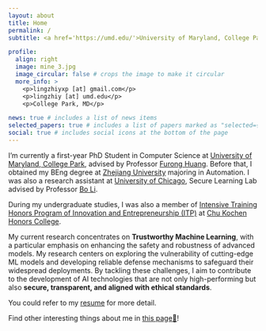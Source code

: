 ```yaml
---
layout: about
title: Home
permalink: /
subtitle: <a href='https://umd.edu/'>University of Maryland, College Park</a>, Department of Computer Science.

profile:
  align: right
  image: mine_3.jpg
  image_circular: false # crops the image to make it circular
  more_info: >
    <p>lingzhiyxp [at] gmail.com</p>
    <p>lingzhiy [at] umd.edu</p>
    <p>College Park, MD</p>

news: true # includes a list of news items
selected_papers: true # includes a list of papers marked as "selected={true}"
social: true # includes social icons at the bottom of the page
---
```


I’m currently a first-year PhD Student in Computer Science at <a href='https://umd.edu/'>University of Maryland, College Park</a>, advised by Professor <a href="https://furong-huang.com/">Furong Huang</a>. Before that, I obtained my BEng degree at <a href='https://www.zju.edu.cn/english/'>Zhejiang University</a> majoring in Automation. I was also a research assistant at <a href='https://www.uchicago.edu/'>University of Chicago</a>, Secure Learning Lab advised by Professor <a href=' https://aisecure.github.io/'> Bo Li</a>. 

During my undergraduate studies, I was also a member of <a href='http://ckc.zju.edu.cn/ckcen/2022/0225/c44633a2500643/page.htm'>Intensive Training Honors Program of Innovation and Entrepreneurship (ITP)</a> at <a href='http://ckc.zju.edu.cn/ckcen/'>Chu Kochen Honors College</a>.

My current research concentrates on **Trustworthy Machine Learning**, with a particular emphasis on enhancing the safety and robustness of advanced models. My research centers on exploring the vulnerability of cutting-edge ML models and developing reliable defense mechanisms to safeguard their widespread deployments. By tackling these challenges, I aim to contribute to the development of AI technologies that are not only high-performing but also **secure, transparent, and aligned with ethical standards**.

You could refer to my <a href="https://lingzhiyxp.github.io/assets/pdf/Resume_10_8.pdf">resume</a> for more detail.

Find other interesting things about me in <a href="https://lingzhiyxp.github.io/AboutMe/">this page🧩</a>!

<!--Refer to my <a href="{{ page.cv_pdf | prepend: 'assets/pdf/' | relative_url}}" target="_blank">resume</a> for more detail.-->


<!-- Write your biography here. Tell the world about yourself. Link to your favorite [subreddit](http://reddit.com). You can put a picture in, too. The code is already in, just name your picture `prof_pic.jpg` and put it in the `img/` folder.

Put your address / P.O. box / other info right below your picture. You can also disable any of these elements by editing `profile` property of the YAML header of your `_pages/about.md`. Edit `_bibliography/papers.bib` and Jekyll will render your [publications page](/al-folio/publications/) automatically.

Link to your social media connections, too. This theme is set up to use [Font Awesome icons](https://fontawesome.com/) and [Academicons](https://jpswalsh.github.io/academicons/), like the ones below. Add your Facebook, Twitter, LinkedIn, Google Scholar, or just disable all of them. -->
